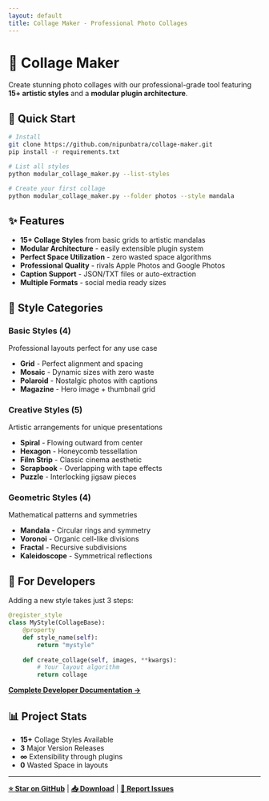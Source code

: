 ```yaml
---
layout: default
title: Collage Maker - Professional Photo Collages
---
```


# 🎨 Collage Maker

Create stunning photo collages with our professional-grade tool featuring **15+ artistic styles** and a **modular plugin architecture**.

## 🚀 Quick Start

```bash
# Install
git clone https://github.com/nipunbatra/collage-maker.git
pip install -r requirements.txt

# List all styles
python modular_collage_maker.py --list-styles

# Create your first collage
python modular_collage_maker.py --folder photos --style mandala
```

## ✨ Features

- **15+ Collage Styles** from basic grids to artistic mandalas
- **Modular Architecture** - easily extensible plugin system  
- **Perfect Space Utilization** - zero wasted space algorithms
- **Professional Quality** - rivals Apple Photos and Google Photos
- **Caption Support** - JSON/TXT files or auto-extraction
- **Multiple Formats** - social media ready sizes

## 🎨 Style Categories

### Basic Styles (4)
Professional layouts perfect for any use case
- **Grid** - Perfect alignment and spacing
- **Mosaic** - Dynamic sizes with zero waste
- **Polaroid** - Nostalgic photos with captions  
- **Magazine** - Hero image + thumbnail grid

### Creative Styles (5)
Artistic arrangements for unique presentations
- **Spiral** - Flowing outward from center
- **Hexagon** - Honeycomb tessellation
- **Film Strip** - Classic cinema aesthetic
- **Scrapbook** - Overlapping with tape effects
- **Puzzle** - Interlocking jigsaw pieces

### Geometric Styles (4)
Mathematical patterns and symmetries
- **Mandala** - Circular rings and symmetry
- **Voronoi** - Organic cell-like divisions
- **Fractal** - Recursive subdivisions
- **Kaleidoscope** - Symmetrical reflections

## 🔧 For Developers

Adding a new style takes just 3 steps:

```python
@register_style
class MyStyle(CollageBase):
    @property
    def style_name(self):
        return "mystyle"
    
    def create_collage(self, images, **kwargs):
        # Your layout algorithm
        return collage
```

**[Complete Developer Documentation →](MODULAR_SYSTEM.md)**

## 📊 Project Stats

- **15+** Collage Styles Available
- **3** Major Version Releases  
- **∞** Extensibility through plugins
- **0** Wasted Space in layouts

---

**[⭐ Star on GitHub](https://github.com/nipunbatra/collage-maker)** | **[📥 Download](https://github.com/nipunbatra/collage-maker/archive/refs/heads/master.zip)** | **[🐛 Report Issues](https://github.com/nipunbatra/collage-maker/issues)**